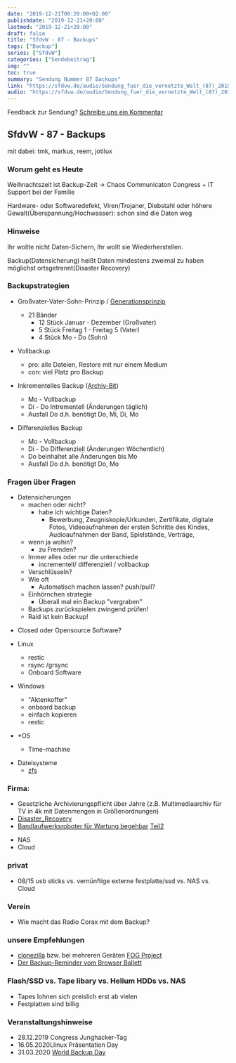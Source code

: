 ```yaml
---
date: "2019-12-21T00:20:00+02:00"
publishdate: "2019-12-21+20:00"
lastmod: "2019-12-21+20:00"
draft: false
title: "SfdvW - 87 - Backups"
tags: ["Backup"]
series: ["SfdvW"]
categories: ["Sendebeitrag"]
img: ""
toc: true
summary: "Sendung Nummer 87 Backups"
link: "https://sfdvw.de/audio/Sendung_fuer_die_vernetzte_Welt_(87)_2019_12_21_Backups.mp3"
audio: "https://sfdvw.de/audio/Sendung_fuer_die_vernetzte_Welt_(87)_2019_12_21_Backups.mp3"
---
```


<div align="center" id="example"></div>
<script src="https://cdn.podlove.org/web-player/embed.js"></script>



Feedback zur Sendung?
[Schreibe uns ein Kommentar](mailto:SfdvW@radiocorax.de)

## SfdvW - 87 - Backups
mit dabei: tmk, markus, reem, jotilux

### Worum geht es Heute
Weihnachtszeit ist Backup-Zeit -> Chaos Communicaton Congress + IT Support bei der Familie

Hardware- oder Softwaredefekt, Viren/Trojaner, Diebstahl oder höhere Gewalt(Überspannung/Hochwasser): schon sind die Daten weg

### Hinweise
Ihr wollte nicht Daten-Sichern, Ihr wollt sie Wiederherstellen.

Backup(Datensicherung) heißt Daten mindestens zweimal zu haben
möglichst ortsgetrennt(Disaster Recovery)

### Backupstrategien
* Großvater-Vater-Sohn-Prinzip  / [Generationsprinzip](https://de.wikipedia.org/wiki/Generationenprinzip)
    * 21 Bänder
        * 12 Stück Januar - Dezember (Großvater)
        * 5 Stück Freitag 1 - Freitag 5 (Vater)
        * 4 Stück Mo - Do (Sohn)

* Vollbackup
    * pro: alle Dateien, Restore mit nur einem Medium
    * con: viel Platz pro Backup

* Inkrementelles Backup ([Archiv-Bit](https://de.wikipedia.org/wiki/Archivbit))
    * Mo - Vollbackup
    * Di - Do Intrementell (Änderungen täglich)
    * Ausfall Do d.h. benötigt Do, Mi, Di, Mo

* Differenzielles Backup
    * Mo - Vollbackup
    * Di - Do Differenziell (Änderungen Wöchentlich)
    * Do beinhaltet alle Änderungen bis Mo
    * Ausfall Do d.h. benötigt Do, Mo

### Fragen über Fragen
+ Datensicherungen
    * machen oder nicht?
        * habe ich wichtige Daten?
            * Bewerbung, Zeugniskopie/Urkunden, Zertifikate, digitale Fotos, Videoaufnahmen der ersten Schritte des Kindes, Audioaufnahmen der Band, Spielstände, Verträge, 
    * wenn ja wohin?
        * zu Fremden?
    * Immer alles oder nur die unterschiede
        * incrementell/ differenziell / vollbackup
    * Verschlüsseln?
    * Wie oft
        * Automatisch machen lassen? push/pull?
    * Einhörnchen strategie
        * Überall mal ein Backup "vergraben"
    * Backups zurückspielen zwingend prüfen!
    * Raid ist kein Backup!

* Closed oder Opensource Software?

* Linux
    * restic
    * rsync /grsync
    * Onboard Software
* Windows
    * "Aktenkoffer"
    * onboard backup
    * einfach kopieren
    * restic
* *OS
    * Time-machine

- Dateisysteme
    * [zfs](https://de.wikipedia.org/wiki/ZFS_(Dateisystem))

### Firma:
* Gesetzliche Archivierungspflicht über Jahre (z.B. Multimediaarchiv für TV in 4k mit Datenmengen in Größenordnungen)
* [Disaster_Recovery](https://de.wikipedia.org/wiki/Disaster_Recovery)
* [Bandlaufwerksroboter für Wartung begehbar](https://www.youtube.com/watch?v=X5UCfU9Q-iA) [Teil2](https://www.youtube.com/watch?v=74l96vMPI5c)
- NAS
- Cloud

### privat
- 08/15 usb sticks vs. vernünftige externe festplatte/ssd vs. NAS vs. Cloud

### Verein
* Wie macht das Radio Corax mit dem Backup?

### unsere Empfehlungen
* [clonezilla](https://clonezilla.org/) bzw. bei mehreren Geräten [FOG Project](https://fogproject.org/)
* [Der Backup-Reminder vom Browser Ballett](https://www.youtube.com/watch?v=jN5mICXIG9M)


### Flash/SSD vs. Tape libary vs. Helium HDDs vs. NAS
* Tapes lohnen sich preislich erst ab vielen
* Festplatten sind billig

### Veranstaltungshinweise
- 28.12.2019 Congress Junghacker-Tag
- 16.05.2020Llinux Präsentation Day
- 31.03.2020 [World Backup Day](http://www.worldbackupday.com/de/)

<script>
  podlovePlayer('#example', '/blog/sfdvw87.json');
</script>
